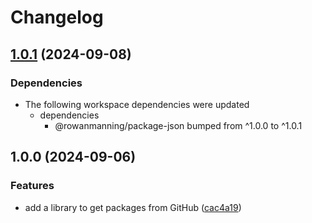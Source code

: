 # Changelog

## [1.0.1](https://github.com/rowanmanning/repo-tools/compare/package-json-github-v1.0.0...package-json-github-v1.0.1) (2024-09-08)


### Dependencies

* The following workspace dependencies were updated
  * dependencies
    * @rowanmanning/package-json bumped from ^1.0.0 to ^1.0.1

## 1.0.0 (2024-09-06)


### Features

* add a library to get packages from GitHub ([cac4a19](https://github.com/rowanmanning/repo-tools/commit/cac4a19bd70532e6548b5b44b53d3ccedb254ee4))
